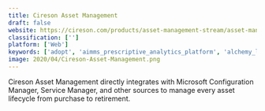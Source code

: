 ```yaml
---
title: Cireson Asset Management
draft: false 
website: https://cireson.com/products/asset-management-stream/asset-management/
classification: ['']
platform: ['Web']
keywords: ['adopt', 'aimms_prescriptive_analytics_platform', 'alchemy_lab_asset_tracker', 'belmanage', 'ca_it_asset_manager', 'equipnet', 'it_asset_management', 'miradore_management_suite', 'netsupport_dna', 'provance_itam', 'sapphireims', 'stacksware', 'sunflower_assets', 'virtualsplat', 'infrasecure', 'k2-keyserver', 'webassets']
image: 2020/04/Cireson-Asset-Management.png
---
```

Cireson Asset Management directly integrates with Microsoft Configuration Manager, Service Manager, and other sources to manage every asset lifecycle from purchase to retirement.